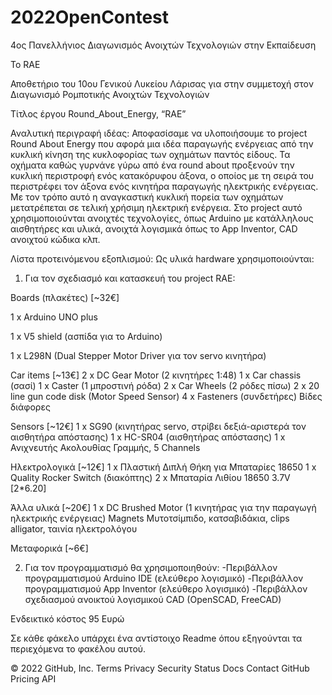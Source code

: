 # 2022OpenContest
4ος Πανελλήνιος Διαγωνισμός Ανοιχτών Τεχνολογιών στην Εκπαίδευση

To RAE

Αποθετήριο του 10ου Γενικού Λυκείου Λάρισας για στην συμμετοχή στον Διαγωνισμό Ρομποτικής Ανοιχτών Τεχνολογιών

Τίτλος έργου
Round_About_Energy, “RAE”

Αναλυτική περιγραφή ιδέας:
Αποφασίσαμε να υλοποιήσουμε το project Round About Energy που αφορά μια ιδέα παραγωγής ενέργειας από την κυκλική κίνηση της κυκλοφορίας των οχημάτων παντός είδους. Τα οχήματα καθώς γυρνάνε γύρω από ένα round about προξενούν την κυκλική περιστροφή ενός κατακόρυφου άξονα, ο οποίος με τη σειρά του περιστρέφει τον άξονα ενός κινητήρα παραγωγής ηλεκτρικής ενέργειας. Με τον τρόπο αυτό η αναγκαστική κυκλική πορεία των οχημάτων μετατρέπεται σε τελική χρήσιμη ηλεκτρική ενέργεια. Στο project αυτό χρησιμοποιούνται ανοιχτές τεχνολογίες, όπως Arduino με κατάλληλους αισθητήρες και υλικά, ανοιχτά λογισμικά όπως το App Inventor, CAD ανοιχτού κώδικα κλπ.

Λίστα προτεινόμενου εξοπλισμού:
Ως υλικά hardware χρησιμοποιoύνται:

1. Για τον σχεδιασμό και κατασκευή του project RAE:

Boards (πλακέτες)  [~32€]

1 x Arduino UNO plus

1 x V5 shield (ασπίδα για το Arduino)

1 x L298N (Dual Stepper Motor Driver για τον servo κινητήρα)

Car items  [~13€]
2 x DC Gear Motor (2 κινητήρες 1:48)
1 x Car chassis (σασί)
1 x Caster (1 μπροστινή ρόδα)
2 x Car Wheels (2 ρόδες πίσω)
2 x 20 line gun code disk (Motor Speed Sensor)
4 x Fasteners (συνδετήρες)
Βίδες διάφορες

Sensors  [~12€]
1 x SG90 (κινητήρας servo, στρίβει δεξιά-αριστερά τον αισθητήρα απόστασης)
1 x HC-SR04 (αισθητήρας απόστασης)
1 x Ανιχνευτής Ακολουθίας Γραμμής, 5 Channels

Ηλεκτρολογικά  [~12€]
1 x Πλαστική Διπλή Θήκη για Μπαταρίες 18650
1 x Quality Rocker Switch (διακόπτης)
2 x Μπαταρία Λιθίου 18650 3.7V [2*6.20]

Άλλα υλικά  [~20€]
1 x DC Brushed Motor (1 κινητήρας για την παραγωγή ηλεκτρικής ενέργειας)
Magnets
Μυτοτσίμπιδο, κατσαβιδάκια, clips alligator, ταινία ηλεκτρολόγου

Μεταφορικά [~6€]

2. Για τον προγραμματισμό θα χρησιμοποιηθούν:
-Περιβάλλον προγραμματισμού Arduino IDE (ελεύθερο λογισμικό)
-Περιβάλλον προγραμματισμού App Inventor (ελεύθερο λογισμικό)
-Περιβάλλον σχεδιασμού ανοικτού λογισμικού CAD (OpenSCAD, FreeCAD)

Ενδεικτικό κόστος
95 Ευρώ

Σε κάθε φάκελο υπάρχει ένα αντίστοιχο Readme όπου εξηγούνται τα περιεχόμενα το φακέλου αυτού.

© 2022 GitHub, Inc.
Terms
Privacy
Security
Status
Docs
Contact GitHub
Pricing
API
